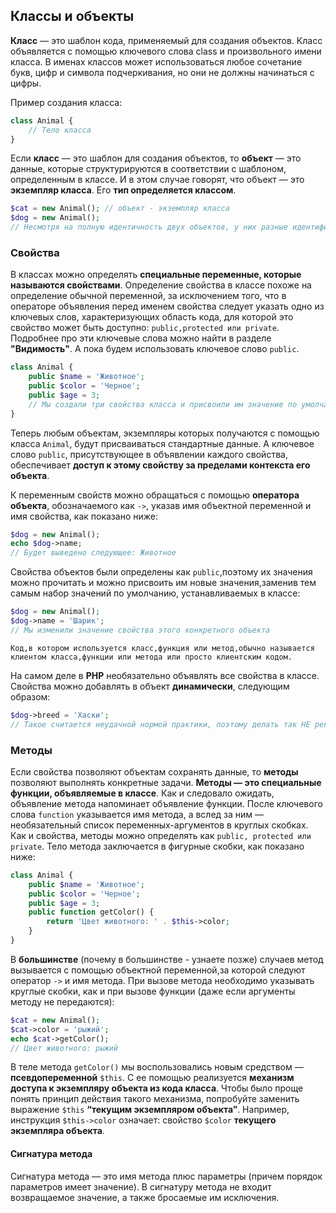 ## Классы и объекты

**Класс** — это шаблон кода, применяемый для создания
объектов. Класс объявляется с помощью ключевого слова class и произвольного имени класса. В именах классов может использоваться любое
сочетание букв, цифр и символа подчеркивания, но они не должны начинаться с цифры.

Пример создания класса:

```php
class Animal {
    // Тело класса
}
```

Если **класс** — это шаблон для создания объектов, то **объект** — это данные, которые структурируются в соответствии с шаблоном, определенным
в классе. И в этом случае говорят, что объект — это **экземпляр класса**. Его
**тип определяется классом**.
```php
$cat = new Animal(); // объект - экземпляр класса
$dog = new Animal();
// Несмотря на полную идентичность двух объектов, у них разные идентификаторы.
```
### Свойства
В классах можно определять **специальные переменные, которые называются свойствами**. Определение свойства в классе похоже на определение обычной переменной, за исключением того, что в операторе объявления перед именем
свойства следует указать одно из ключевых слов, характеризующих область
кода, для которой это свойство может быть доступно: `public,protected
или private`. Подробнее про эти ключевые слова можно найти в разделе **"Видимость"**.
    А пока будем использовать ключевое слово `public`.
```php
class Animal {
    public $name = 'Животное';
    public $color = 'Черное';
    public $age = 3;
    // Мы создали три свойства класса и присвоили им значение по умолчанию
}
```

Теперь любым объектам, экземпляры которых получаются с помощью класса `Animal`, будут присваиваться
стандартные данные. А ключевое слово `public`, присутствующее в объявлении каждого свойства, обеспечивает **доступ к этому свойству за пределами контекста его объекта**.

К переменным свойств можно обращаться с помощью **оператора объекта**, обозначаемого как `->`, указав имя объектной переменной и имя свойства, как показано ниже:
```php
$dog = new Animal();
echo $dog->name;
// Будет выведено следующее: Животное
```

Свойства объектов были определены как `public`,поэтому их значения
можно прочитать и можно присвоить им новые значения,заменив тем самым набор значений по умолчанию, устанавливаемых в классе:
```php
$dog = new Animal();
$dog->name = 'Шарик';
// Мы изменили значение свойства этого конкретного объекта
```

    Код,в котором используется класс,функция или метод,обычно называется клиентом класса,функции или метода или просто клиентским кодом.

На самом деле в **РНР** необязательно объявлять все свойства в классе.
Свойства можно добавлять в объект **динамически**, следующим образом:
```php
$dog->breed = 'Хаски';
// Такое считается неудачной нормой практики, поэтому делать так НЕ рекомендуется
```

### Методы
Если свойства позволяют объектам сохранять данные, то **методы** позволяют выполнять конкретные задачи. **Методы — это специальные функции, объявляемые в классе**. Как и следовало ожидать, объявление метода
напоминает объявление функции. После ключевого слова `function` указывается имя метода, а вслед за ним — необязательный список переменных-аргументов в круглых скобках. Как и свойства, методы можно определять
как `public, protected или private`. Тело метода заключается в фигурные
скобки, как показано ниже:
```php
class Animal {
    public $name = 'Животное';
    public $color = 'Черное';
    public $age = 3;
    public function getColor() {
        return 'Цвет животного: ' . $this->color;
    }
}
```

В **большинстве** (почему в большинстве - узнаете позже) случаев метод вызывается с помощью объектной переменной,за которой следуют оператор `->` и имя метода. При вызове метода
необходимо указывать круглые скобки, как и при вызове функции (даже
если аргументы методу не передаются):
```php
$cat = new Animal();
$cat->color = 'рыжий';
echo $cat->getColor();
// Цвет животного: рыжий
```

В теле метода `getColor()` мы воспользовались новым средством — **псевдопеременной** `$this`. С ее помощью реализуется **механизм доступа к
экземпляру объекта из кода класса**. Чтобы было проще понять принцип
действия такого механизма, попробуйте заменить выражение `$this` **“текущим экземпляром объекта”**. Например, инструкция
`$this->color` означает: свойство `$color` **текущего экземпляра объекта**.

#### Сигнатура метода
Сигнатура метода — это имя метода плюс параметры (причем порядок параметров имеет значение). В сигнатуру метода не входит возвращаемое значение, а также бросаемые им исключения.